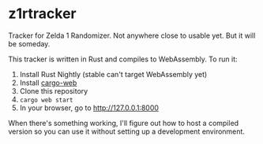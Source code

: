 # z1rtracker

Tracker for Zelda 1 Randomizer. Not anywhere close to usable yet. But it will be someday.

This tracker is written in Rust and compiles to WebAssembly. To run it:

1) Install Rust Nightly (stable can't target WebAssembly yet)
2) Install [cargo-web](https://github.com/koute/cargo-web)
3) Clone this repository
4) `cargo web start`
5) In your browser, go to http://127.0.0.1:8000

When there's something working, I'll figure out how to host a compiled version so you can use it without setting up a development environment.
